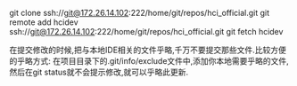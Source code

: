 git clone ssh://git@172.26.14.102:222/home/git/repos/hci_official.git
git remote add hcidev ssh://git@172.26.14.102:222/home/git/repos/hci_official.git
git fetch hcidev

在提交修改的时候,把与本地IDE相关的文件乎略,千万不要提交那些文件.比较方便的乎略方式:
在项目目录下的.git/info/exclude文件中,添加你本地需要乎略的文件,然后在git status就不会提示修改,就可以乎略此更新.

